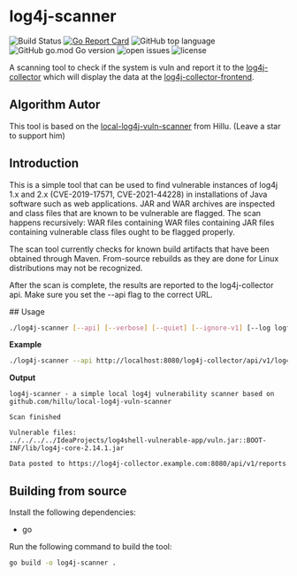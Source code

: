 # log4j-scanner
![Build Status](https://github.com/bluestoneag/log4j-scanner/workflows/CI/badge.svg) 
[![Go Report Card](https://goreportcard.com/badge/github.com/bluestoneag/log4j-scanner)](https://goreportcard.com/report/github.com/bluestoneag/log4j-scanner) 
![GitHub top language](https://img.shields.io/github/languages/top/bluestoneag/log4j-scanner)
![GitHub go.mod Go version](https://img.shields.io/github/go-mod/go-version/bluestoneag/log4j-scanner) 
![open issues](https://img.shields.io/github/issues-raw/bluestoneag/log4j-scanner)
![license](https://img.shields.io/github/license/bluestoneag/log4j-scanner)

A scanning tool to check if the system is vuln and report it to the [log4j-collector](https://github.com/bluestoneag/log4j-collector) which will display the data at the [log4j-collector-frontend](https://github.com/bluestoneag/log4j-collector-frontend).

## Algorithm Autor
This tool is based on the [local-log4j-vuln-scanner](https://github.com/hillu/local-log4j-vuln-scanner) from Hillu. (Leave a star to support him)

## Introduction
This is a simple tool that can be used to find vulnerable instances of log4j 1.x and 2.x (CVE-2019-17571, CVE-2021-44228) in installations of Java software such as web applications. JAR and WAR archives are inspected and class files that are known to be vulnerable are flagged. The scan happens recursively: WAR files containing WAR files containing JAR files containing vulnerable class files ought to be flagged properly.

The scan tool currently checks for known build artifacts that have been obtained through Maven. From-source rebuilds as they are done for Linux distributions may not be recognized.

After the scan is complete, the results are reported to the log4j-collector api. Make sure you set the --api flag to the correct URL.

## Usage
```bash
./log4j-scanner [--api] [--verbose] [--quiet] [--ignore-v1] [--log logfilename] [--exclude path] [ paths ... ]
```
**Example**
```bash
./log4j-scanner --api http://localhost:8080/log4j-collector/api/v1/log4j-scanner/scan --verbose --log vulns.log /path/to/jar/files
```
**Output**
```
log4j-scanner - a simple local log4j vulnerability scanner based on github.com/hillu/local-log4j-vuln-scanner

Scan finished

Vulnerable files:
../../../../IdeaProjects/log4shell-vulnerable-app/vuln.jar::BOOT-INF/lib/log4j-core-2.14.1.jar

Data posted to https://log4j-collector.example.com:8080/api/v1/reports
```

## Building from source
Install the following dependencies:
- go

Run the following command to build the tool:
```bash
go build -o log4j-scanner .
```